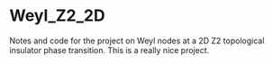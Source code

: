 # Weyl_Z2_2D

Notes and code for the project on Weyl nodes at a 2D Z2 topological insulator phase transition. 
This is a really nice project.
